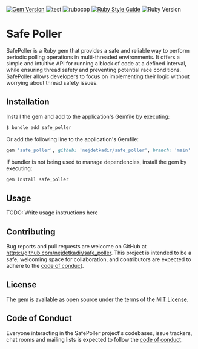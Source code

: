 [![Gem Version](https://badge.fury.io/rb/safe_poller.svg)](https://badge.fury.io/rb/safe_poller)
![test](https://github.com/nejdetkadir/safe_poller/actions/workflows/test.yml/badge.svg?branch=main)
![rubocop](https://github.com/nejdetkadir/safe_poller/actions/workflows/rubocop.yml/badge.svg?branch=main)
[![Ruby Style Guide](https://img.shields.io/badge/code_style-rubocop-brightgreen.svg)](https://github.com/rubocop/rubocop)
![Ruby Version](https://img.shields.io/badge/ruby_version->=_2.7.0-blue.svg)

# Safe Poller

SafePoller is a Ruby gem that provides a safe and reliable way to perform periodic polling operations in multi-threaded environments. It offers a simple and intuitive API for running a block of code at a defined interval, while ensuring thread safety and preventing potential race conditions. SafePoller allows developers to focus on implementing their logic without worrying about thread safety issues.


## Installation

Install the gem and add to the application's Gemfile by executing:
```bash
$ bundle add safe_poller
```

Or add the following line to the application's Gemfile:
```ruby
gem 'safe_poller', github: 'nejdetkadir/safe_poller', branch: 'main'
```

If bundler is not being used to manage dependencies, install the gem by executing:
```bash
gem install safe_poller
```


## Usage

TODO: Write usage instructions here


## Contributing

Bug reports and pull requests are welcome on GitHub at https://github.com/nejdetkadir/safe_poller. This project is intended to be a safe, welcoming space for collaboration, and contributors are expected to adhere to the [code of conduct](https://github.com/nejdetkadir/safe_poller/blob/main/CODE_OF_CONDUCT.md).

## License

The gem is available as open source under the terms of the [MIT License](LICENSE).

## Code of Conduct

Everyone interacting in the SafePoller project's codebases, issue trackers, chat rooms and mailing lists is expected to follow the [code of conduct](https://github.com/nejdetkadir/safe_poller/blob/main/CODE_OF_CONDUCT.md).
